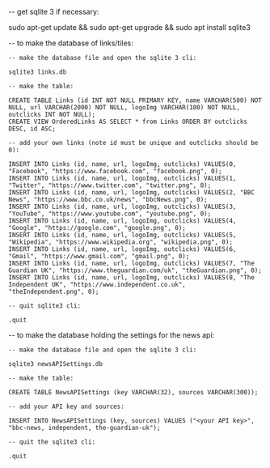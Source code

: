 -- get sqlite 3 if necessary:

 sudo apt-get update && sudo apt-get upgrade && sudo apt install sqlite3

-- to make the database of links/tiles:

    -- make the database file and open the sqlite 3 cli:

    sqlite3 links.db

    -- make the table:

    CREATE TABLE Links (id INT NOT NULL PRIMARY KEY, name VARCHAR(500) NOT NULL, url VARCHAR(2000) NOT NULL, logoImg VARCHAR(100) NOT NULL, outclicks INT NOT NULL);
    CREATE VIEW OrderedLinks AS SELECT * from Links ORDER BY outclicks DESC, id ASC;

    -- add your own links (note id must be unique and outclicks should be 0):

    INSERT INTO Links (id, name, url, logoImg, outclicks) VALUES(0, "Facebook", "https://www.facebook.com", "facebook.png", 0);
    INSERT INTO Links (id, name, url, logoImg, outclicks) VALUES(1, "Twitter", "https://www.twitter.com", "twitter.png", 0);
    INSERT INTO Links (id, name, url, logoImg, outclicks) VALUES(2, "BBC News", "https://www.bbc.co.uk/news", "bbcNews.png", 0);
    INSERT INTO Links (id, name, url, logoImg, outclicks) VALUES(3, "YouTube", "https://www.youtube.com", "youtube.png", 0);
    INSERT INTO Links (id, name, url, logoImg, outclicks) VALUES(4, "Google", "https://google.com", "google.png", 0);
    INSERT INTO Links (id, name, url, logoImg, outclicks) VALUES(5, "Wikipedia", "https://www.wikipedia.org", "wikipedia.png", 0);
    INSERT INTO Links (id, name, url, logoImg, outclicks) VALUES(6, "Gmail", "https://www.gmail.com", "gmail.png", 0);
    INSERT INTO Links (id, name, url, logoImg, outclicks) VALUES(7, "The Guardian UK", "https://www.theguardian.com/uk", "theGuardian.png", 0);
    INSERT INTO Links (id, name, url, logoImg, outclicks) VALUES(8, "The Independent UK", "https://www.independent.co.uk", "theIndependent.png", 0);

    -- quit sqlite3 cli:

    .quit

-- to make the database holding the settings for the news api:

    -- make the database file and open the sqlite 3 cli:

    sqlite3 newsAPISettings.db

    -- make the table:

    CREATE TABLE NewsAPISettings (key VARCHAR(32), sources VARCHAR(300));

    -- add your API key and sources:

    INSERT INTO NewsAPISettings (key, sources) VALUES ("<your API key>", "bbc-news, independent, the-guardian-uk");

    -- quit the sqlite3 cli:

    .quit